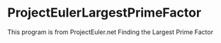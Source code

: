 # ProjectEulerLargestPrimeFactor
This program is from ProjectEuler.net Finding the Largest Prime Factor
